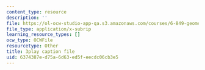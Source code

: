 ```yaml
---
content_type: resource
description: ''
file: https://ol-ocw-studio-app-qa.s3.amazonaws.com/courses/6-849-geometric-folding-algorithms-linkages-origami-polyhedra-fall-2012/6374387ed75a6d63ed5feecdc06cb3e5_3jZqCHtWV6o.srt
file_type: application/x-subrip
learning_resource_types: []
ocw_type: OCWFile
resourcetype: Other
title: 3play caption file
uid: 6374387e-d75a-6d63-ed5f-eecdc06cb3e5
---
```

